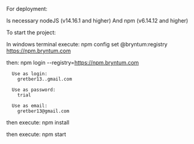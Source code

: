 For deployment: 

  Is necessary nodeJS (v14.16.1 and higher)
  And npm (v6.14.12 and higher)


To start the project:

  In windows terminal execute:
    npm config set @bryntum:registry https://npm.bryntum.com

  then:
    npm login --registry=https://npm.bryntum.com

      Use as login:
        gretber13..gmail.com

      Use as password:
        trial

      Use as email:
        gretber13@gmail.com

then execute:
  npm install

then execute:
  npm start